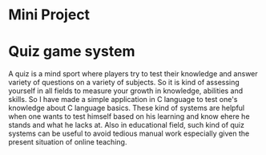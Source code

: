 # Mini Project
# Quiz game system

A quiz is a mind sport where players try to test their knowledge and answer variety of questions on a variety of subjects. So it is kind of assessing yourself in all fields to measure your growth in knowledge, abilities and skills. So I have made a simple application in C language to test one's knowledge about C language basics. These kind of systems are helpful when one wants to test himself based on his learning and know ehere he stands and what he lacks at. Also in educational field, such kind of quiz systems can be useful to avoid tedious manual work especially given the present situation of online teaching. 
